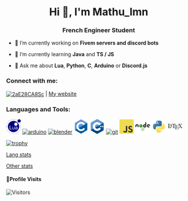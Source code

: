 <h1 align="center">Hi 👋, I'm Mathu_lmn</h1>
<h3 align="center">French Engineer Student</h3>

- 🔭 I’m currently working on **Fivem servers and discord bots**

- 🌱 I’m currently learning **Java** and **TS / JS**

- 💬 Ask me about **Lua**, **Python**, **C**, **Arduino** or **Discord.js**

<h3 align="left">Connect with me:</h3>
<p align="left">
<a href="https://discord.gg/2aE28CA8Sc"target="blank"><img align="center" src="https://raw.githubusercontent.com/rahuldkjain/github-profile-readme-generator/master/src/images/icons/Social/discord.svg" alt="2aE28CA8Sc" height="30" width="40" /></a>
  | 
  <a href="https://mathu-lmn.github.io/" target="blank">My website </a>
</p>

<h3 align="left">Languages and Tools:</h3>
<p align="left"> <a href="https://www.lua.org" target="_blank" rel="noreferrer"> <img src="https://raw.githubusercontent.com/devicons/devicon/master/icons/lua/lua-plain.svg" alt="lua" width="40" height="40"/></a> <a href="https://www.arduino.cc/" target="_blank" rel="noreferrer"> <img src="https://cdn.worldvectorlogo.com/logos/arduino-1.svg" alt="arduino" width="40" height="40"/></a> <a href="https://www.blender.org/" target="_blank" rel="noreferrer"> <img src="https://download.blender.org/branding/community/blender_community_badge_white.svg" alt="blender" width="40" height="40"/></a> <a href="https://www.cprogramming.com/" target="_blank" rel="noreferrer"> <img src="https://raw.githubusercontent.com/devicons/devicon/master/icons/c/c-original.svg" alt="c" width="40" height="40"/></a> <a href="https://www.w3schools.com/cpp/" target="_blank" rel="noreferrer"> <img src="https://raw.githubusercontent.com/devicons/devicon/master/icons/cplusplus/cplusplus-original.svg" alt="cplusplus" width="40" height="40"/></a> <a href="https://git-scm.com/" target="_blank" rel="noreferrer"> <img src="https://www.vectorlogo.zone/logos/git-scm/git-scm-icon.svg" alt="git" width="40" height="40"/></a> <a href="https://developer.mozilla.org/en-US/docs/Web/JavaScript" target="_blank" rel="noreferrer"> <img src="https://raw.githubusercontent.com/devicons/devicon/master/icons/javascript/javascript-original.svg" alt="javascript" width="40" height="40"/></a> <a href="https://nodejs.org" target="_blank" rel="noreferrer"> <img src="https://raw.githubusercontent.com/devicons/devicon/master/icons/nodejs/nodejs-original-wordmark.svg" alt="nodejs" width="40" height="40"/></a> <a href="https://www.python.org" target="_blank" rel="noreferrer"> <img src="https://raw.githubusercontent.com/devicons/devicon/master/icons/python/python-original.svg" alt="python" width="40" height="40"/></a> <a href="https://www.latex-project.org" target="_blank"> <img src="https://raw.githubusercontent.com/devicons/devicon/master/icons/latex/latex-original.svg" alt="latex" width="40" height="40"/></a> </p></p>

[![trophy](https://github-profile-trophy.vercel.app/?username=mathu-lmn)](https://github.com/ryo-ma/github-profile-trophy)


[Lang stats](https://github-readme-stats-7dnpc9qd2-mathu-lmns-projects.vercel.app/api/top-langs?username=mathu-lmn&show_icons=true&theme=tokyonight&locale=en&layout=compact)

[Other stats](https://github-readme-stats-7dnpc9qd2-mathu-lmns-projects.vercel.app/api?username=mathu-lmn&show_icons=true&theme=tokyonight&locale=en)


#### 👀Profile Visits 

<img src = "https://komarev.com/ghpvc/?username=mathu-lmn&label=Profile%20views&color=green&style=plastic" alt = "Visitors">
